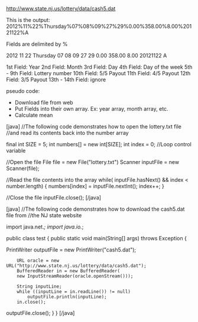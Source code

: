 http://www.state.nj.us/lottery/data/cash5.dat

This is the output:
2012%11%22%Thursday%07%08%09%27%29%0.00%358.00%8.00%20121122%A

Fields are delimited by %

2012 11 22 Thursday 07 08 09 27 29 0.00 358.00 8.00 20121122 A

1st Field: Year
2nd Field: Month
3rd Field: Day
4th Field: Day of the week
5th - 9th Field: Lottery number
10th Field: 5/5 Payout
11th Field: 4/5 Payout
12th Field: 3/5 Payout
13th - 14th Field: ignore

pseudo code:
* Download file from web
* Put Fields into their own array. Ex: year array, month array, etc.
* Calculate mean

[java]
//The following code demonstrates how to open the lottery.txt file
//and read its contents back into the number array

final int SIZE = 5;
int numbers[] = new int[SIZE];
int index = 0; //Loop control variable

//Open the file
File file = new File("lottery.txt")
Scanner inputFile = new Scanner(file);

//Read the file contents into the array
while( inputFile.hasNext() && index < number.length)
{
  numbers[index] = inputFile.nextInt();
  index++;
}

//Close the file
inputFile.close();
[/java]

[java]
//The following code demonstrates how to download the cash5.dat file from 
//the NJ state website

import java.net.*;
import java.io.*;

public class test {
    public static void main(String[] args) throws Exception {

PrintWriter outputFile = new PrintWriter("cash5.dat");


        URL oracle = new URL("http://www.state.nj.us/lottery/data/cash5.dat");
        BufferedReader in = new BufferedReader(
        new InputStreamReader(oracle.openStream()));

        String inputLine;
        while ((inputLine = in.readLine()) != null)
            outputFile.println(inputLine);
        in.close();
outputFile.close();
    }
}
[/java]
